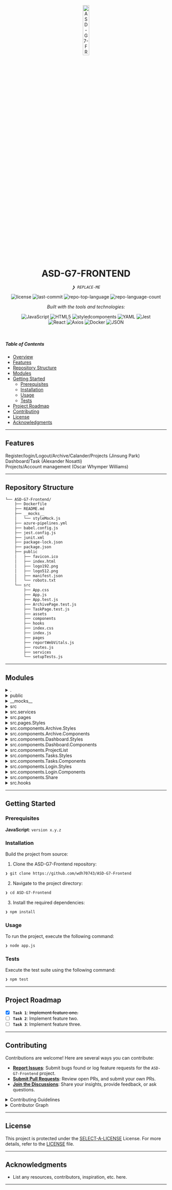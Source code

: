 <p align="center">
  <img src="https://img.icons8.com/?size=512&id=55494&format=png" width="20%" alt="ASD-G7-FRONTEND-logo">
</p>
<p align="center">
    <h1 align="center">ASD-G7-FRONTEND</h1>
</p>
<p align="center">
    <em><code>❯ REPLACE-ME</code></em>
</p>
<p align="center">
	<img src="https://img.shields.io/github/license/wdh70743/ASD-G7-Frontend?style=flat&logo=opensourceinitiative&logoColor=white&color=0080ff" alt="license">
	<img src="https://img.shields.io/github/last-commit/wdh70743/ASD-G7-Frontend?style=flat&logo=git&logoColor=white&color=0080ff" alt="last-commit">
	<img src="https://img.shields.io/github/languages/top/wdh70743/ASD-G7-Frontend?style=flat&color=0080ff" alt="repo-top-language">
	<img src="https://img.shields.io/github/languages/count/wdh70743/ASD-G7-Frontend?style=flat&color=0080ff" alt="repo-language-count">
</p>
<p align="center">
		<em>Built with the tools and technologies:</em>
</p>
<p align="center">
	<img src="https://img.shields.io/badge/JavaScript-F7DF1E.svg?style=flat&logo=JavaScript&logoColor=black" alt="JavaScript">
	<img src="https://img.shields.io/badge/HTML5-E34F26.svg?style=flat&logo=HTML5&logoColor=white" alt="HTML5">
	<img src="https://img.shields.io/badge/styledcomponents-DB7093.svg?style=flat&logo=styled-components&logoColor=white" alt="styledcomponents">
	<img src="https://img.shields.io/badge/YAML-CB171E.svg?style=flat&logo=YAML&logoColor=white" alt="YAML">
	<img src="https://img.shields.io/badge/Jest-C21325.svg?style=flat&logo=Jest&logoColor=white" alt="Jest">
	<br>
	<img src="https://img.shields.io/badge/React-61DAFB.svg?style=flat&logo=React&logoColor=black" alt="React">
	<img src="https://img.shields.io/badge/Axios-5A29E4.svg?style=flat&logo=Axios&logoColor=white" alt="Axios">
	<img src="https://img.shields.io/badge/Docker-2496ED.svg?style=flat&logo=Docker&logoColor=white" alt="Docker">
	<img src="https://img.shields.io/badge/JSON-000000.svg?style=flat&logo=JSON&logoColor=white" alt="JSON">
</p>

<br>

#####  Table of Contents

- [ Overview](#-overview)
- [ Features](#-features)
- [ Repository Structure](#-repository-structure)
- [ Modules](#-modules)
- [ Getting Started](#-getting-started)
    - [ Prerequisites](#-prerequisites)
    - [ Installation](#-installation)
    - [ Usage](#-usage)
    - [ Tests](#-tests)
- [ Project Roadmap](#-project-roadmap)
- [ Contributing](#-contributing)
- [ License](#-license)
- [ Acknowledgments](#-acknowledgments)

---

##  Features

Register/login/Logout/Archive/Calander/Projects (Jinsung Park) <br>
Dashboard/Task (Alexander Nosatti) <br>
Projects/Account management (Oscar Whymper Williams)

---

##  Repository Structure

```sh
└── ASD-G7-Frontend/
    ├── Dockerfile
    ├── README.md
    ├── __mocks__
    │   └── styleMock.js
    ├── azure-pipelines.yml
    ├── babel.config.js
    ├── jest.config.js
    ├── junit.xml
    ├── package-lock.json
    ├── package.json
    ├── public
    │   ├── favicon.ico
    │   ├── index.html
    │   ├── logo192.png
    │   ├── logo512.png
    │   ├── manifest.json
    │   └── robots.txt
    └── src
        ├── App.css
        ├── App.js
        ├── App.test.js
        ├── ArchivePage.test.js
        ├── TaskPage.test.js
        ├── assets
        ├── components
        ├── hooks
        ├── index.css
        ├── index.js
        ├── pages
        ├── reportWebVitals.js
        ├── routes.js
        ├── services
        └── setupTests.js
```

---

##  Modules

<details closed><summary>.</summary>

| File | Summary |
| --- | --- |
| [Dockerfile](https://github.com/wdh70743/ASD-G7-Frontend/blob/main/Dockerfile) | <code>❯ REPLACE-ME</code> |
| [azure-pipelines.yml](https://github.com/wdh70743/ASD-G7-Frontend/blob/main/azure-pipelines.yml) | <code>❯ REPLACE-ME</code> |
| [package.json](https://github.com/wdh70743/ASD-G7-Frontend/blob/main/package.json) | <code>❯ REPLACE-ME</code> |
| [babel.config.js](https://github.com/wdh70743/ASD-G7-Frontend/blob/main/babel.config.js) | <code>❯ REPLACE-ME</code> |
| [jest.config.js](https://github.com/wdh70743/ASD-G7-Frontend/blob/main/jest.config.js) | <code>❯ REPLACE-ME</code> |
| [package-lock.json](https://github.com/wdh70743/ASD-G7-Frontend/blob/main/package-lock.json) | <code>❯ REPLACE-ME</code> |

</details>

<details closed><summary>public</summary>

| File | Summary |
| --- | --- |
| [index.html](https://github.com/wdh70743/ASD-G7-Frontend/blob/main/public/index.html) | <code>❯ REPLACE-ME</code> |
| [manifest.json](https://github.com/wdh70743/ASD-G7-Frontend/blob/main/public/manifest.json) | <code>❯ REPLACE-ME</code> |
| [robots.txt](https://github.com/wdh70743/ASD-G7-Frontend/blob/main/public/robots.txt) | <code>❯ REPLACE-ME</code> |

</details>

<details closed><summary>__mocks__</summary>

| File | Summary |
| --- | --- |
| [styleMock.js](https://github.com/wdh70743/ASD-G7-Frontend/blob/main/__mocks__/styleMock.js) | <code>❯ REPLACE-ME</code> |

</details>

<details closed><summary>src</summary>

| File | Summary |
| --- | --- |
| [reportWebVitals.js](https://github.com/wdh70743/ASD-G7-Frontend/blob/main/src/reportWebVitals.js) | <code>❯ REPLACE-ME</code> |
| [App.test.js](https://github.com/wdh70743/ASD-G7-Frontend/blob/main/src/App.test.js) | <code>❯ REPLACE-ME</code> |
| [setupTests.js](https://github.com/wdh70743/ASD-G7-Frontend/blob/main/src/setupTests.js) | <code>❯ REPLACE-ME</code> |
| [TaskPage.test.js](https://github.com/wdh70743/ASD-G7-Frontend/blob/main/src/TaskPage.test.js) | <code>❯ REPLACE-ME</code> |
| [App.js](https://github.com/wdh70743/ASD-G7-Frontend/blob/main/src/App.js) | <code>❯ REPLACE-ME</code> |
| [routes.js](https://github.com/wdh70743/ASD-G7-Frontend/blob/main/src/routes.js) | <code>❯ REPLACE-ME</code> |
| [App.css](https://github.com/wdh70743/ASD-G7-Frontend/blob/main/src/App.css) | <code>❯ REPLACE-ME</code> |
| [index.js](https://github.com/wdh70743/ASD-G7-Frontend/blob/main/src/index.js) | <code>❯ REPLACE-ME</code> |
| [index.css](https://github.com/wdh70743/ASD-G7-Frontend/blob/main/src/index.css) | <code>❯ REPLACE-ME</code> |
| [ArchivePage.test.js](https://github.com/wdh70743/ASD-G7-Frontend/blob/main/src/ArchivePage.test.js) | <code>❯ REPLACE-ME</code> |

</details>

<details closed><summary>src.services</summary>

| File | Summary |
| --- | --- |
| [TaskService.js](https://github.com/wdh70743/ASD-G7-Frontend/blob/main/src/services/TaskService.js) | <code>❯ REPLACE-ME</code> |
| [ProjectService.js](https://github.com/wdh70743/ASD-G7-Frontend/blob/main/src/services/ProjectService.js) | <code>❯ REPLACE-ME</code> |
| [UserService.js](https://github.com/wdh70743/ASD-G7-Frontend/blob/main/src/services/UserService.js) | <code>❯ REPLACE-ME</code> |

</details>

<details closed><summary>src.pages</summary>

| File | Summary |
| --- | --- |
| [CalendarPage.jsx](https://github.com/wdh70743/ASD-G7-Frontend/blob/main/src/pages/CalendarPage.jsx) | <code>❯ REPLACE-ME</code> |
| [DashboardPage.jsx](https://github.com/wdh70743/ASD-G7-Frontend/blob/main/src/pages/DashboardPage.jsx) | <code>❯ REPLACE-ME</code> |
| [ProfilePage.jsx](https://github.com/wdh70743/ASD-G7-Frontend/blob/main/src/pages/ProfilePage.jsx) | <code>❯ REPLACE-ME</code> |
| [ProjectsPage.jsx](https://github.com/wdh70743/ASD-G7-Frontend/blob/main/src/pages/ProjectsPage.jsx) | <code>❯ REPLACE-ME</code> |
| [LoginPage.jsx](https://github.com/wdh70743/ASD-G7-Frontend/blob/main/src/pages/LoginPage.jsx) | <code>❯ REPLACE-ME</code> |
| [RegisterPage.jsx](https://github.com/wdh70743/ASD-G7-Frontend/blob/main/src/pages/RegisterPage.jsx) | <code>❯ REPLACE-ME</code> |
| [TasksPage.jsx](https://github.com/wdh70743/ASD-G7-Frontend/blob/main/src/pages/TasksPage.jsx) | <code>❯ REPLACE-ME</code> |
| [ArchivePage.jsx](https://github.com/wdh70743/ASD-G7-Frontend/blob/main/src/pages/ArchivePage.jsx) | <code>❯ REPLACE-ME</code> |

</details>

<details closed><summary>src.pages.Styles</summary>

| File | Summary |
| --- | --- |
| [DashboardPage.css](https://github.com/wdh70743/ASD-G7-Frontend/blob/main/src/pages/Styles/DashboardPage.css) | <code>❯ REPLACE-ME</code> |
| [TasksPage.css](https://github.com/wdh70743/ASD-G7-Frontend/blob/main/src/pages/Styles/TasksPage.css) | <code>❯ REPLACE-ME</code> |
| [ArchivePage.css](https://github.com/wdh70743/ASD-G7-Frontend/blob/main/src/pages/Styles/ArchivePage.css) | <code>❯ REPLACE-ME</code> |
| [LoginPage.css](https://github.com/wdh70743/ASD-G7-Frontend/blob/main/src/pages/Styles/LoginPage.css) | <code>❯ REPLACE-ME</code> |

</details>

<details closed><summary>src.components.Archive.Styles</summary>

| File | Summary |
| --- | --- |
| [ProjectContainer.css](https://github.com/wdh70743/ASD-G7-Frontend/blob/main/src/components/Archive/Styles/ProjectContainer.css) | <code>❯ REPLACE-ME</code> |
| [ArchiveButton.css](https://github.com/wdh70743/ASD-G7-Frontend/blob/main/src/components/Archive/Styles/ArchiveButton.css) | <code>❯ REPLACE-ME</code> |
| [SearchBar.css](https://github.com/wdh70743/ASD-G7-Frontend/blob/main/src/components/Archive/Styles/SearchBar.css) | <code>❯ REPLACE-ME</code> |
| [ArchiveList.css](https://github.com/wdh70743/ASD-G7-Frontend/blob/main/src/components/Archive/Styles/ArchiveList.css) | <code>❯ REPLACE-ME</code> |

</details>

<details closed><summary>src.components.Archive.Components</summary>

| File | Summary |
| --- | --- |
| [SearchBar.jsx](https://github.com/wdh70743/ASD-G7-Frontend/blob/main/src/components/Archive/Components/SearchBar.jsx) | <code>❯ REPLACE-ME</code> |
| [ArchiveButton.jsx](https://github.com/wdh70743/ASD-G7-Frontend/blob/main/src/components/Archive/Components/ArchiveButton.jsx) | <code>❯ REPLACE-ME</code> |
| [ArchiveList.jsx](https://github.com/wdh70743/ASD-G7-Frontend/blob/main/src/components/Archive/Components/ArchiveList.jsx) | <code>❯ REPLACE-ME</code> |

</details>

<details closed><summary>src.components.Dashboard.Styles</summary>

| File | Summary |
| --- | --- |
| [CompledtedProjectList.css](https://github.com/wdh70743/ASD-G7-Frontend/blob/main/src/components/Dashboard/Styles/CompledtedProjectList.css) | <code>❯ REPLACE-ME</code> |
| [Project.css](https://github.com/wdh70743/ASD-G7-Frontend/blob/main/src/components/Dashboard/Styles/Project.css) | <code>❯ REPLACE-ME</code> |
| [Overview.css](https://github.com/wdh70743/ASD-G7-Frontend/blob/main/src/components/Dashboard/Styles/Overview.css) | <code>❯ REPLACE-ME</code> |
| [NavBar.css](https://github.com/wdh70743/ASD-G7-Frontend/blob/main/src/components/Dashboard/Styles/NavBar.css) | <code>❯ REPLACE-ME</code> |
| [MyProjects.css](https://github.com/wdh70743/ASD-G7-Frontend/blob/main/src/components/Dashboard/Styles/MyProjects.css) | <code>❯ REPLACE-ME</code> |
| [OverviewChartSummary.css](https://github.com/wdh70743/ASD-G7-Frontend/blob/main/src/components/Dashboard/Styles/OverviewChartSummary.css) | <code>❯ REPLACE-ME</code> |
| [DashTask.css](https://github.com/wdh70743/ASD-G7-Frontend/blob/main/src/components/Dashboard/Styles/DashTask.css) | <code>❯ REPLACE-ME</code> |
| [DashTaskList.css](https://github.com/wdh70743/ASD-G7-Frontend/blob/main/src/components/Dashboard/Styles/DashTaskList.css) | <code>❯ REPLACE-ME</code> |
| [Hero.css](https://github.com/wdh70743/ASD-G7-Frontend/blob/main/src/components/Dashboard/Styles/Hero.css) | <code>❯ REPLACE-ME</code> |

</details>

<details closed><summary>src.components.Dashboard.Components</summary>

| File | Summary |
| --- | --- |
| [MyProjects.jsx](https://github.com/wdh70743/ASD-G7-Frontend/blob/main/src/components/Dashboard/Components/MyProjects.jsx) | <code>❯ REPLACE-ME</code> |
| [Hero.jsx](https://github.com/wdh70743/ASD-G7-Frontend/blob/main/src/components/Dashboard/Components/Hero.jsx) | <code>❯ REPLACE-ME</code> |
| [NavBar.jsx](https://github.com/wdh70743/ASD-G7-Frontend/blob/main/src/components/Dashboard/Components/NavBar.jsx) | <code>❯ REPLACE-ME</code> |
| [CompletedProjects.jsx](https://github.com/wdh70743/ASD-G7-Frontend/blob/main/src/components/Dashboard/Components/CompletedProjects.jsx) | <code>❯ REPLACE-ME</code> |
| [CompletedProjectsList.jsx](https://github.com/wdh70743/ASD-G7-Frontend/blob/main/src/components/Dashboard/Components/CompletedProjectsList.jsx) | <code>❯ REPLACE-ME</code> |
| [DashTaskList.jsx](https://github.com/wdh70743/ASD-G7-Frontend/blob/main/src/components/Dashboard/Components/DashTaskList.jsx) | <code>❯ REPLACE-ME</code> |
| [NavLinks.jsx](https://github.com/wdh70743/ASD-G7-Frontend/blob/main/src/components/Dashboard/Components/NavLinks.jsx) | <code>❯ REPLACE-ME</code> |
| [DashTask.jsx](https://github.com/wdh70743/ASD-G7-Frontend/blob/main/src/components/Dashboard/Components/DashTask.jsx) | <code>❯ REPLACE-ME</code> |
| [Overview.jsx](https://github.com/wdh70743/ASD-G7-Frontend/blob/main/src/components/Dashboard/Components/Overview.jsx) | <code>❯ REPLACE-ME</code> |
| [ProfileDropdown.jsx](https://github.com/wdh70743/ASD-G7-Frontend/blob/main/src/components/Dashboard/Components/ProfileDropdown.jsx) | <code>❯ REPLACE-ME</code> |
| [NotificationBell.jsx](https://github.com/wdh70743/ASD-G7-Frontend/blob/main/src/components/Dashboard/Components/NotificationBell.jsx) | <code>❯ REPLACE-ME</code> |
| [OverviewChartSummary.jsx](https://github.com/wdh70743/ASD-G7-Frontend/blob/main/src/components/Dashboard/Components/OverviewChartSummary.jsx) | <code>❯ REPLACE-ME</code> |
| [SimpleHero.jsx](https://github.com/wdh70743/ASD-G7-Frontend/blob/main/src/components/Dashboard/Components/SimpleHero.jsx) | <code>❯ REPLACE-ME</code> |

</details>

<details closed><summary>src.components.ProjectList</summary>

| File | Summary |
| --- | --- |
| [ProjectList.css](https://github.com/wdh70743/ASD-G7-Frontend/blob/main/src/components/ProjectList/ProjectList.css) | <code>❯ REPLACE-ME</code> |
| [Project.css](https://github.com/wdh70743/ASD-G7-Frontend/blob/main/src/components/ProjectList/Project.css) | <code>❯ REPLACE-ME</code> |
| [Project.jsx](https://github.com/wdh70743/ASD-G7-Frontend/blob/main/src/components/ProjectList/Project.jsx) | <code>❯ REPLACE-ME</code> |
| [ProjectList.jsx](https://github.com/wdh70743/ASD-G7-Frontend/blob/main/src/components/ProjectList/ProjectList.jsx) | <code>❯ REPLACE-ME</code> |

</details>

<details closed><summary>src.components.Tasks.Styles</summary>

| File | Summary |
| --- | --- |
| [TaskList.css](https://github.com/wdh70743/ASD-G7-Frontend/blob/main/src/components/Tasks/Styles/TaskList.css) | <code>❯ REPLACE-ME</code> |
| [Task.css](https://github.com/wdh70743/ASD-G7-Frontend/blob/main/src/components/Tasks/Styles/Task.css) | <code>❯ REPLACE-ME</code> |

</details>

<details closed><summary>src.components.Tasks.Components</summary>

| File | Summary |
| --- | --- |
| [TaskList.jsx](https://github.com/wdh70743/ASD-G7-Frontend/blob/main/src/components/Tasks/Components/TaskList.jsx) | <code>❯ REPLACE-ME</code> |
| [Task.jsx](https://github.com/wdh70743/ASD-G7-Frontend/blob/main/src/components/Tasks/Components/Task.jsx) | <code>❯ REPLACE-ME</code> |

</details>

<details closed><summary>src.components.Login.Styles</summary>

| File | Summary |
| --- | --- |
| [loginInput.css](https://github.com/wdh70743/ASD-G7-Frontend/blob/main/src/components/Login/Styles/loginInput.css) | <code>❯ REPLACE-ME</code> |
| [loginBox.css](https://github.com/wdh70743/ASD-G7-Frontend/blob/main/src/components/Login/Styles/loginBox.css) | <code>❯ REPLACE-ME</code> |
| [loginButton.css](https://github.com/wdh70743/ASD-G7-Frontend/blob/main/src/components/Login/Styles/loginButton.css) | <code>❯ REPLACE-ME</code> |
| [loginInputLabel.css](https://github.com/wdh70743/ASD-G7-Frontend/blob/main/src/components/Login/Styles/loginInputLabel.css) | <code>❯ REPLACE-ME</code> |
| [Modal.css](https://github.com/wdh70743/ASD-G7-Frontend/blob/main/src/components/Login/Styles/Modal.css) | <code>❯ REPLACE-ME</code> |

</details>

<details closed><summary>src.components.Login.Components</summary>

| File | Summary |
| --- | --- |
| [loginButton.jsx](https://github.com/wdh70743/ASD-G7-Frontend/blob/main/src/components/Login/Components/loginButton.jsx) | <code>❯ REPLACE-ME</code> |
| [loginInputLabel.jsx](https://github.com/wdh70743/ASD-G7-Frontend/blob/main/src/components/Login/Components/loginInputLabel.jsx) | <code>❯ REPLACE-ME</code> |
| [loginInput.jsx](https://github.com/wdh70743/ASD-G7-Frontend/blob/main/src/components/Login/Components/loginInput.jsx) | <code>❯ REPLACE-ME</code> |
| [loginBox.jsx](https://github.com/wdh70743/ASD-G7-Frontend/blob/main/src/components/Login/Components/loginBox.jsx) | <code>❯ REPLACE-ME</code> |
| [Modal.jsx](https://github.com/wdh70743/ASD-G7-Frontend/blob/main/src/components/Login/Components/Modal.jsx) | <code>❯ REPLACE-ME</code> |

</details>

<details closed><summary>src.components.Share</summary>

| File | Summary |
| --- | --- |
| [ShareToggle.jsx](https://github.com/wdh70743/ASD-G7-Frontend/blob/main/src/components/Share/ShareToggle.jsx) | <code>❯ REPLACE-ME</code> |
| [ShareToggle.css](https://github.com/wdh70743/ASD-G7-Frontend/blob/main/src/components/Share/ShareToggle.css) | <code>❯ REPLACE-ME</code> |

</details>

<details closed><summary>src.hooks</summary>

| File | Summary |
| --- | --- |
| [useProjects.js](https://github.com/wdh70743/ASD-G7-Frontend/blob/main/src/hooks/useProjects.js) | <code>❯ REPLACE-ME</code> |
| [useTasks.js](https://github.com/wdh70743/ASD-G7-Frontend/blob/main/src/hooks/useTasks.js) | <code>❯ REPLACE-ME</code> |
| [useUserData.js](https://github.com/wdh70743/ASD-G7-Frontend/blob/main/src/hooks/useUserData.js) | <code>❯ REPLACE-ME</code> |
| [useAuth.js](https://github.com/wdh70743/ASD-G7-Frontend/blob/main/src/hooks/useAuth.js) | <code>❯ REPLACE-ME</code> |

</details>

---

##  Getting Started

###  Prerequisites

**JavaScript**: `version x.y.z`

###  Installation

Build the project from source:

1. Clone the ASD-G7-Frontend repository:
```sh
❯ git clone https://github.com/wdh70743/ASD-G7-Frontend
```

2. Navigate to the project directory:
```sh
❯ cd ASD-G7-Frontend
```

3. Install the required dependencies:
```sh
❯ npm install
```

###  Usage

To run the project, execute the following command:

```sh
❯ node app.js
```

###  Tests

Execute the test suite using the following command:

```sh
❯ npm test
```

---

##  Project Roadmap

- [X] **`Task 1`**: <strike>Implement feature one.</strike>
- [ ] **`Task 2`**: Implement feature two.
- [ ] **`Task 3`**: Implement feature three.

---

##  Contributing

Contributions are welcome! Here are several ways you can contribute:

- **[Report Issues](https://github.com/wdh70743/ASD-G7-Frontend/issues)**: Submit bugs found or log feature requests for the `ASD-G7-Frontend` project.
- **[Submit Pull Requests](https://github.com/wdh70743/ASD-G7-Frontend/blob/main/CONTRIBUTING.md)**: Review open PRs, and submit your own PRs.
- **[Join the Discussions](https://github.com/wdh70743/ASD-G7-Frontend/discussions)**: Share your insights, provide feedback, or ask questions.

<details closed>
<summary>Contributing Guidelines</summary>

1. **Fork the Repository**: Start by forking the project repository to your github account.
2. **Clone Locally**: Clone the forked repository to your local machine using a git client.
   ```sh
   git clone https://github.com/wdh70743/ASD-G7-Frontend
   ```
3. **Create a New Branch**: Always work on a new branch, giving it a descriptive name.
   ```sh
   git checkout -b new-feature-x
   ```
4. **Make Your Changes**: Develop and test your changes locally.
5. **Commit Your Changes**: Commit with a clear message describing your updates.
   ```sh
   git commit -m 'Implemented new feature x.'
   ```
6. **Push to github**: Push the changes to your forked repository.
   ```sh
   git push origin new-feature-x
   ```
7. **Submit a Pull Request**: Create a PR against the original project repository. Clearly describe the changes and their motivations.
8. **Review**: Once your PR is reviewed and approved, it will be merged into the main branch. Congratulations on your contribution!
</details>

<details closed>
<summary>Contributor Graph</summary>
<br>
<p align="left">
   <a href="https://github.com{/wdh70743/ASD-G7-Frontend/}graphs/contributors">
      <img src="https://contrib.rocks/image?repo=wdh70743/ASD-G7-Frontend">
   </a>
</p>
</details>

---

##  License

This project is protected under the [SELECT-A-LICENSE](https://choosealicense.com/licenses) License. For more details, refer to the [LICENSE](https://choosealicense.com/licenses/) file.

---

##  Acknowledgments

- List any resources, contributors, inspiration, etc. here.

---
